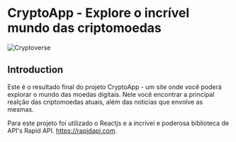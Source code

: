 # CryptoApp - Explore o incrível mundo das criptomoedas

![Cryptoverse](https://imgur.com/a/UNV3cmO)

## Introduction
Este é o resultado final do projeto CryptoApp - um site onde você poderá explorar o mundo das moedas digitais.
Nele você encontrar a principal realção das criptomoedas atuais, além das noticias que envolve as mesmas. 

Para este projeto foi utilizado o Reactjs e a incrível e poderosa biblioteca de API's Rapid API. https://rapidapi.com.
